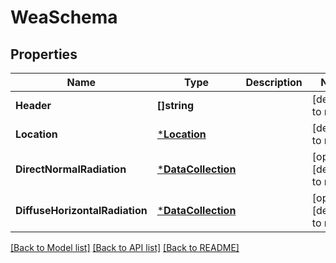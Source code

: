 # WeaSchema

## Properties
Name | Type | Description | Notes
------------ | ------------- | ------------- | -------------
**Header** | **[]string** |  | [default to null]
**Location** | [***Location**](Location.md) |  | [default to null]
**DirectNormalRadiation** | [***DataCollection**](DataCollection.md) |  | [optional] [default to null]
**DiffuseHorizontalRadiation** | [***DataCollection**](DataCollection.md) |  | [optional] [default to null]

[[Back to Model list]](../README.md#documentation-for-models) [[Back to API list]](../README.md#documentation-for-api-endpoints) [[Back to README]](../README.md)



